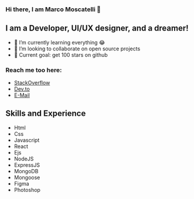 ### Hi there, I am Marco Moscatelli 👋

## I am a Developer, UI/UX designer, and a dreamer!

- 🌱 I’m currently learning everything 😂
- 👯 I’m looking to collaborate on open source projects
- 🥅 Current goal: get 100 stars on github

### Reach me too here:

- [StackOverflow](https://stackoverflow.com/users/17861799/moscatelli-marco)
- [Dev.to](https://dev.to/moscatellimarco)
- [E-Mail](marcomoscatelli.dev@gmail.com)

## Skills and Experience

- Html
- Css
- Javascript
- React
- Ejs
- NodeJS
- ExpressJS
- MongoDB
- Mongoose
- Figma
- Photoshop
